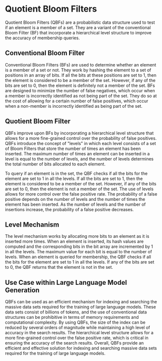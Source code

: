 # Quotient Bloom Filters

Quotient Bloom Filters (QBFs) are a probabilistic data structure used to test if an element is a member of a set. They are a variant of the conventional Bloom Filter (BF) that incorporate a hierarchical level structure to improve the accuracy of membership queries.

## Conventional Bloom Filter

Conventional Bloom Filters (BFs) are used to determine whether an element is a member of a set or not. They work by hashing the element to a set of positions in an array of bits. If all the bits at these positions are set to 1, then the element is considered to be a member of the set. However, if any of the bits are set to 0, then the element is definitely not a member of the set. BFs are designed to minimize the number of false negatives, which occur when a member is incorrectly identified as not being part of the set. They do so at the cost of allowing for a certain number of false positives, which occur when a non-member is incorrectly identified as being part of the set.

## Quotient Bloom Filter

QBFs improve upon BFs by incorporating a hierarchical level structure that allows for a more fine-grained control over the probability of false positives. QBFs introduce the concept of "levels" in which each level consists of a set of Bloom Filters that store the number of times an element has been inserted. The maximum number of times an element can be inserted in a level is equal to the number of levels, and the number of levels determines the total number of bits allocated to each element.

To query if an element is in the set, the QBF checks if all the bits for the element are set to 1 in all the levels. If all the bits are set to 1, then the element is considered to be a member of the set. However, if any of the bits are set to 0, then the element is not a member of the set. The use of levels allows for more control over the false positive rate. The probability of a false positive depends on the number of levels and the number of times the element has been inserted. As the number of levels and the number of insertions increase, the probability of a false positive decreases.

## Level Mechanism

The level mechanism works by allocating more bits to an element as it is inserted more times. When an element is inserted, its hash values are computed and the corresponding bits in the bit array are incremented by 1 in all the levels. The maximum value for each bit is equal to the number of levels. When an element is queried for membership, the QBF checks if all the bits for the element are set to 1 in all the levels. If any of the bits are set to 0, the QBF returns that the element is not in the set.

## Use Case within Large Language Model Generation

QBFs can be used as an efficient mechanism for indexing and searching the massive data sets required for the training of large language models. These data sets consist of billions of tokens, and the use of conventional data structures can be prohibitive in terms of memory requirements and computational complexity. By using QBFs, the size of the index can be reduced by several orders of magnitude while maintaining a high level of accuracy in the search results. The hierarchical level structure allows for a more fine-grained control over the false positive rate, which is critical in ensuring the accuracy of the search results. Overall, QBFs provide an efficient and effective solution for indexing and searching massive data sets required for the training of large language models.